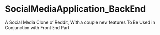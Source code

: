 # SocialMediaApplication_BackEnd
A Social Media Clone of Reddit, With a couple new features
To Be Used in Conjunction with Front End Part
